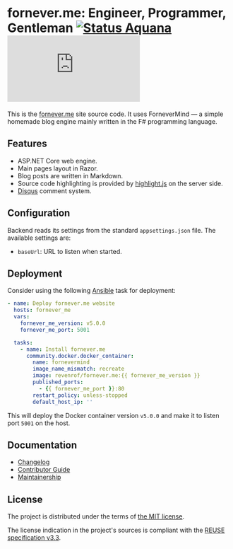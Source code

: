 <!--
SPDX-FileCopyrightText: 2024-2025 Friedrich von Never <friedrich@fornever.me>

SPDX-License-Identifier: MIT
-->

fornever.me: Engineer, Programmer, Gentleman [![Status Aquana][status-aquana]][andivionian-status-classifier] [![Docker Image][badge.docker]][docker-hub]
============================================

This is the [fornever.me][] site source code. It uses ForneverMind — a simple
homemade blog engine mainly written in the F# programming language.

Features
--------

- ASP.NET Core web engine.
- Main pages layout in Razor.
- Blog posts are written in Markdown.
- Source code highlighting is provided by [highlight.js][] on the server side.
- [Disqus][disqus] comment system.

Configuration
-------------
Backend reads its settings from the standard `appsettings.json` file. The available settings are:

- `baseUrl`: URL to listen when started.

Deployment
----------
Consider using the following [Ansible][ansible] task for deployment:
```yaml
- name: Deploy fornever.me website
  hosts: fornever_me
  vars:
    fornever_me_version: v5.0.0
    fornever_me_port: 5001

  tasks:
    - name: Install fornever.me
      community.docker.docker_container:
        name: fornevermind
        image_name_mismatch: recreate
        image: revenrof/fornever.me:{{ fornever_me_version }}
        published_ports:
          - {{ fornever_me_port }}:80
        restart_policy: unless-stopped
        default_host_ip: ''
```

This will deploy the Docker container version `v5.0.0` and make it to listen port `5001` on the host.

Documentation
-------------
- [Changelog][docs.changelog]
- [Contributor Guide][docs.contributor-guide]
- [Maintainership][docs.maintainership]

License
-------
The project is distributed under the terms of [the MIT license][docs.license].

The license indication in the project's sources is compliant with the [REUSE specification v3.3][reuse.spec].

[andivionian-status-classifier]: https://andivionian.fornever.me/v1/#status-aquana-
[ansible]: https://docs.ansible.com/
[badge.docker]: https://img.shields.io/docker/v/revenrof/fornever.me?label=docker&sort=semver
[disqus]: https://disqus.com/
[docker-hub]: https://hub.docker.com/r/revenrof/fornever.me
[docs.changelog]: CHANGELOG.md
[docs.contributor-guide]: CONTRIBUTING.md
[docs.license]: LICENSE.txt
[docs.maintainership]: ./MAINTAINERSHIP.md
[fornever.me]: https://fornever.me/
[highlight.js]: https://highlightjs.org/
[reuse.spec]: https://reuse.software/spec-3.3/
[status-aquana]: https://img.shields.io/badge/status-aquana-yellowgreen.svg
